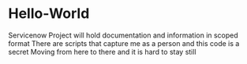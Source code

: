 # Hello-World
Servicenow Project will hold documentation and information in scoped format 
There are scripts that capture me as a person and this code is a secret 
Moving from here to there and it is hard to stay still 
